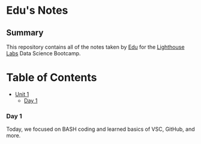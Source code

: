 # Edu's Notes

## Summary 
This repository contains all of the notes taken by [Edu](https://github.com/edubf22) for the [Lighthouse Labs](https://www.lighthouselabs.ca/) Data Science Bootcamp. 

# Table of Contents
   * [Unit 1](/Unit_1)
        * [Day 1](/Unit_1/Day_1/)


### Day 1
Today, we focused on BASH coding and learned basics of VSC, GitHub, and more.
